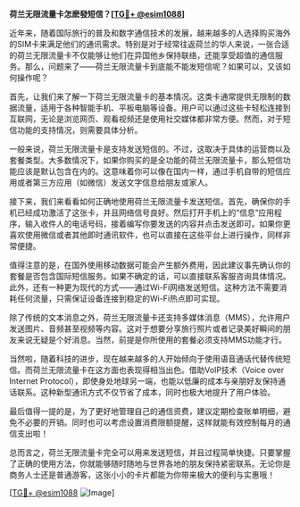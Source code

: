 **荷兰无限流量卡怎麽發短信？[[TG💪+ @esim1088](https://t.me/s/esim1088)]**

近年来，随着国际旅行的普及和数字通信技术的发展，越来越多的人选择购买海外的SIM卡来满足他们的通讯需求。特别是对于经常往返荷兰的华人来说，一张合适的荷兰无限流量卡不仅能够让他们在异国他乡保持联络，还能享受超值的通信服务。那么，问题来了——荷兰无限流量卡到底能不能发短信呢？如果可以，又该如何操作呢？

首先，让我们来了解一下荷兰无限流量卡的基本情况。这类卡通常提供无限制的数据流量，适用于各种智能手机、平板电脑等设备。用户可以通过这些卡轻松连接到互联网，无论是浏览网页、观看视频还是使用社交媒体都非常方便。然而，对于短信功能的支持情况，则需要具体分析。

一般来说，荷兰无限流量卡是支持发送短信的。不过，这取决于具体的运营商以及套餐类型。大多数情况下，如果你购买的是全功能的荷兰无限流量卡，那么短信功能应该是默认包含在内的。这意味着你可以像在国内一样，通过手机自带的短信应用或者第三方应用（如微信）发送文字信息给朋友或家人。

接下来，我们来看看如何正确地使用荷兰无限流量卡发送短信。首先，确保你的手机已经成功激活了这张卡，并且网络信号良好。然后打开手机上的“信息”应用程序，输入收件人的电话号码，接着编写你要发送的内容并点击发送即可。如果你更喜欢使用微信或者其他即时通讯软件，也可以直接在这些平台上进行操作，同样非常便捷。

值得注意的是，在国外使用移动数据可能会产生额外费用，因此建议事先确认你的套餐是否包含国际短信服务。如果不确定的话，可以直接联系客服咨询具体情况。此外，还有一种更为现代的方式——通过Wi-Fi网络发送短信。这种方法不需要消耗任何流量，只需保证设备连接到稳定的Wi-Fi热点即可实现。

除了传统的文本消息之外，荷兰无限流量卡还支持多媒体消息（MMS），允许用户发送图片、音频甚至视频等内容。这对于想要分享旅行照片或者记录美好瞬间的朋友来说无疑是个好消息。当然，前提是你所使用的套餐必须支持MMS功能才行。

当然啦，随着科技的进步，现在越来越多的人开始倾向于使用语音通话代替传统短信。而荷兰无限流量卡在这方面也表现得相当出色。借助VoIP技术（Voice over Internet Protocol），即使身处地球另一端，也能以低廉的成本与亲朋好友保持通话联系。这种新型通讯方式不仅节省了成本，同时也极大地提升了用户体验。

最后值得一提的是，为了更好地管理自己的通信资费，建议定期检查账单明细，避免不必要的开销。同时也可以考虑设置消费限额提醒，这样就能有效控制每月的通信支出啦！

总而言之，荷兰无限流量卡完全可以用来发送短信，并且过程简单快捷。只要掌握了正确的使用方法，你就能够随时随地与世界各地的朋友保持紧密联系。无论你是商务人士还是普通游客，这张小小的卡片都能为你带来极大的便利与实惠哦！

[[TG💪+ @esim1088](https://t.me/s/esim1088) ![Image](https://i.postimg.cc/4NQfJmqS/Snipaste-2025-05-13-00-14-12.png)]